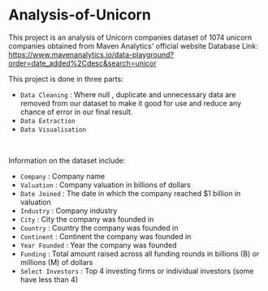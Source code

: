 # Analysis-of-Unicorn
This project is an analysis of Unicorn companies dataset of 1074 unicorn companies obtained from Maven Analytics' official website
Database Link: https://www.mavenanalytics.io/data-playground?order=date_added%2Cdesc&search=unicor 

This project is done in three parts:
- `Data Cleaning` : Where null , duplicate and unnecessary data are removed from our dataset to make it good for use and reduce any chance of error in our final result.
- `Data Extraction`
- `Data Visualisation`

<br />

Information on the dataset include:
- `Company` : Company name
- `Valuation` : Company valuation in billions of dollars
- `Date Joined` : The date in which the company reached $1 billion in valuation
- `Industry` : Company industry
- `City` : City the company was founded in
- `Country` : Country the company was founded in
- `Continent` : Continent the company was founded in
- `Year Founded` : Year the company was founded
- `Funding` : Total amount raised across all funding rounds in billions (B) or millions (M) of dollars
- `Select Investors` : Top 4 investing firms or individual investors (some have less than 4)
